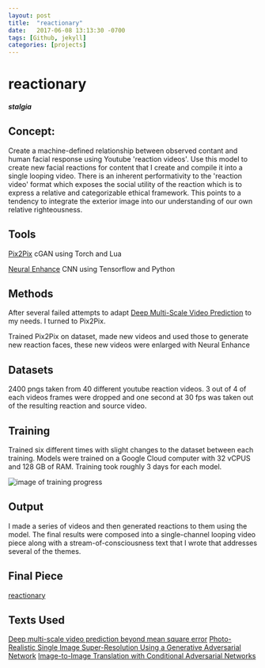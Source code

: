 ```yaml
---
layout: post
title:  "reactionary"
date:   2017-06-08 13:13:30 -0700
tags: [Github, jekyll]
categories: [projects]
---
```



# reactionary
##### stalgia

## Concept:
Create a machine-defined relationship between observed contant and human facial response using Youtube 'reaction videos'. Use this model to create new facial reactions for content that I create and compile it into a single looping video. There is an inherent performativity to the 'reaction video' format which exposes the social utility of the reaction which is to express a relative and categorizable ethical framework. This points to a tendency to integrate the exterior image into our understanding of our own relative righteousness.

## Tools
[Pix2Pix](https://github.com/phillipi/pix2pix)
cGAN using Torch and Lua

[Neural Enhance](https://github.com/alexjc/neural-enhance)
CNN using Tensorflow and Python

## Methods
After several failed attempts to adapt [Deep Multi-Scale Video Prediction](https://github.com/dyelax/Adversarial_Video_Generation) to my needs. I turned to Pix2Pix.

Trained Pix2Pix on dataset, made new videos and used those to generate new reaction faces, these new videos were enlarged with Neural Enhance

## Datasets
2400 pngs taken from 40 different youtube reaction videos. 3 out of 4 of each videos frames were dropped and one second at 30 fps was taken out of the resulting reaction and source video.

## Training
Trained six different times with slight changes to the dataset between each training. Models were trained on a Google Cloud computer with 32 vCPUS and 128 GB of RAM. Training took roughly 3 days for each model.

![image of training progress](https://raw.githubusercontent.com/publicityreform/findbyimage/master/assets/stalgia_training_image.png)

## Output
I made a series of videos and then generated reactions to them using the model. The final results were composed into a single-channel looping video piece along with a stream-of-consciousness text that I wrote that addresses several of the themes.

## Final Piece

[reactionary](https://drive.google.com/file/d/0B4v9wGHsYuR2WEQwZ2xwR1dIS0k/view?usp=sharing)

## Texts Used
[Deep multi-scale video prediction beyond mean square error](https://arxiv.org/abs/1511.05440)
[Photo-Realistic Single Image Super-Resolution Using a Generative Adversarial Network](https://arxiv.org/abs/1609.04802)
[Image-to-Image Translation with Conditional Adversarial Networks](https://arxiv.org/pdf/1611.07004v1.pdf)

